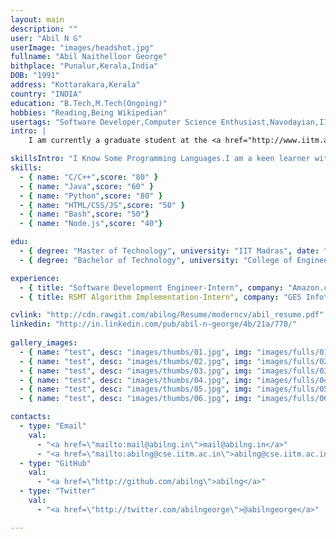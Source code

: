 ```yaml
---
layout: main
description: ""
user: "Abil N G"
userImage: "images/headshot.jpg"
fullname: "Abil Naithelloor George"
bithplace: "Punalur,Kerala,India"
DOB: "1991"
address: "Kottarakara,Kerala"
country: "INDIA"
education: "B.Tech,M.Tech(Ongoing)"
hobbies: "Reading,Being Wikipedian"
usertags: "Software Developer,Computer Science Enthusiast,Navodayian,IITian"
intro: |
    I am currently a graduate student at the <a href="http://www.iitm.ac.in/‎">Indian Institute of Technology Madras</a>.I am doing masters in <a href="http://www.cse.iitm.ac.in/">Computer Science and Engineering</a>.I am interested in Machine Learning, and Algorithms & Data structures

skillsIntro: "I Know Some Programming Languages.I am a keen learner with ability to learn and imbibe new knowledge.Hence able to easily adapt to changing work environment."
skills:
  - { name: "C/C++",score: "80" }
  - { name: "Java",score: "60" }
  - { name: "Python",score: "80" }
  - { name: "HTML/CSS/JS",score: "50" }
  - { name: "Bash",score: "50"}
  - { name: "Node.js",score: "40"}

edu:
  - { degree: "Master of Technology", university: "IIT Madras", date: "2013-2015", duration: "2 yrs (Onging)" }
  - { degree: "Bachelor of Technology", university: "College of Engineering, Trivandrum (University of Kerala)", date: "2009-2013", duration: "4 yrs" }

experience:
  - { title: "Software Development Engineer-Intern", company: "Amazon.com,Chennai", date: "2012-Summer", duration: "2 months ", desc: "Implemented an effective framework for automate testing of Kindle Direct Publishing (KDP) Web Interface." }
  - { title: RSMT Algorithm Implementation-Intern", company: "GES Infotek, Trivandrum", date: "2011-2012", duration: "Part Time", desc: "The Rectilinear Steiner Tree Problem (RSMT) asks for a minimum length tree that interconnects a given set of points by only horizontal and vertical line segments, enabling the use of extra points. Implemented FDP (Fast Dynamic Programming) Algorithm For RSMT by Ganley & Cohoon which is based on Hwang’s theorem. " }

cvlink: "http://cdn.rawgit.com/abilng/Resume/moderncv/abil_resume.pdf"
linkedin: "http://in.linkedin.com/pub/abil-n-george/4b/21a/770/"
  
gallery_images:
  - { name: "test", desc: "images/thumbs/01.jpg", img: "images/fulls/01.jpg" }
  - { name: "test", desc: "images/thumbs/02.jpg", img: "images/fulls/02.jpg" }
  - { name: "test", desc: "images/thumbs/03.jpg", img: "images/fulls/03.jpg" }
  - { name: "test", desc: "images/thumbs/04.jpg", img: "images/fulls/04.jpg" }
  - { name: "test", desc: "images/thumbs/05.jpg", img: "images/fulls/05.jpg" }
  - { name: "test", desc: "images/thumbs/06.jpg", img: "images/fulls/06.jpg" }

contacts:
  - type: "Email" 
    val:
      - "<a href=\"mailto:mail@abilng.in\">mail@abilng.in</a>"
      - "<a href=\"mailto:abilng@cse.iitm.ac.in\">abilng@cse.iitm.ac.in</a>"
  - type: "GitHub"
    val:
      - "<a href=\"http://github.com/abilng\">abilng</a>"
  - type: "Twitter"
    val:
      - "<a href=\"http://twitter.com/abilngeorge\">@abilngeorge</a>"

---
```

